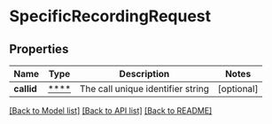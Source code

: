 # SpecificRecordingRequest

## Properties
Name | Type | Description | Notes
------------ | ------------- | ------------- | -------------
**callid** | [****](.md) | The call unique identifier string | [optional] 

[[Back to Model list]](../../README.md#documentation-for-models) [[Back to API list]](../../README.md#documentation-for-api-endpoints) [[Back to README]](../../README.md)

